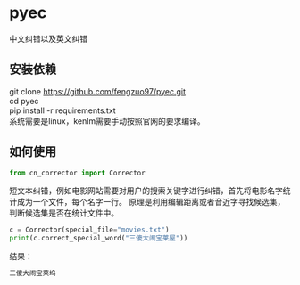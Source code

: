 # pyec
中文纠错以及英文纠错

## 安装依赖
git clone https://github.com/fengzuo97/pyec.git  
cd pyec  
pip install -r requirements.txt  
系统需要是linux，kenlm需要手动按照官网的要求编译。 

## 如何使用
```python
from cn_corrector import Corrector
```
短文本纠错，例如电影网站需要对用户的搜索关键字进行纠错，首先将电影名字统计成为一个文件，每个名字一行。
原理是利用编辑距离或者音近字寻找候选集，判断候选集是否在统计文件中。
```python
c = Corrector(special_file="movies.txt")
print(c.correct_special_word("三傻大闹宝莱屋"))
```
结果：
```python
三傻大闹宝莱坞
```




